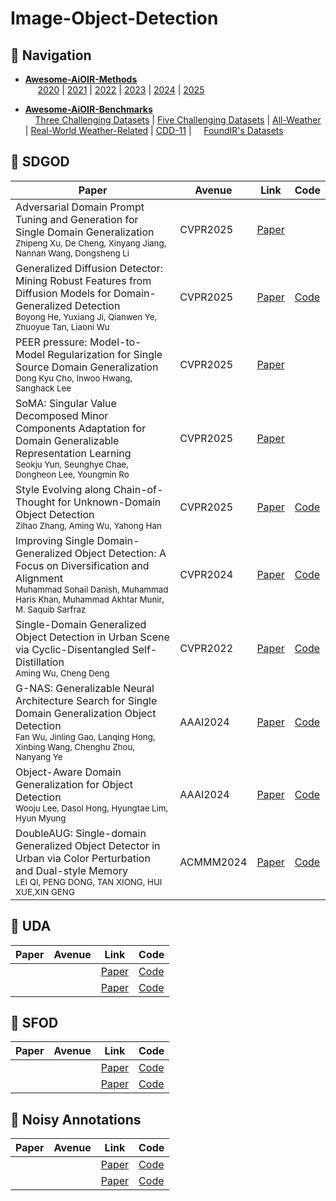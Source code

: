 # Image-Object-Detection
## 🧭 Navigation

- **[Awesome-AiOIR-Methods](#all-in-one-image-restoration-paper-list)**
  <br>&nbsp;&nbsp;&nbsp;&nbsp; [2020](#2020) | [2021](#2021) | [2022](#2022) | [2023](#2023) | [2024](#2024) | [2025](#2025)

- **[Awesome-AiOIR-Benchmarks](#all-in-one-image-restoration-performance-comparison)**
  <br>&nbsp;&nbsp;&nbsp;&nbsp;[Three Challenging Datasets](#performance-comparisons-of-aioir-models-on-three-challenging-datasets) | [Five Challenging Datasets](#performance-comparisons-of-aioir-models-on-five-challenging-datasets) | [All-Weather](#performance-comparisons-of-aioir-models-on-all-weather-datasets) | [Real-World Weather-Related](#performance-comparisons-of-aioir-models-on-real-world-weather-related-datasets) | [CDD-11](#performance-comparisons-of-aioir-models-on-cdd-11-datasets) | &nbsp;&nbsp;&nbsp;&nbsp;[FoundIR's Datasets](#performance-comparisons-of-aioir-models-on-foundirs-real-world-datasets)


## 📖 SDGOD
| Paper | Avenue | Link | Code |
|-------|--------|------|------|
| Adversarial Domain Prompt Tuning and Generation for Single Domain  Generalization <br><sub>Zhipeng Xu, De Cheng, Xinyang Jiang, Nannan Wang, Dongsheng Li</sub> | CVPR2025 | [Paper](https://openaccess.thecvf.com/content/CVPR2025/papers/Xu_Adversarial_Domain_Prompt_Tuning_and_Generation_for_Single_Domain_Generalization_CVPR_2025_paper.pdf) ||
| Generalized Diffusion Detector: Mining Robust Features from Diffusion Models  for Domain-Generalized Detection <br><sub>Boyong He, Yuxiang Ji, Qianwen Ye, Zhuoyue Tan, Liaoni Wu</sub> | CVPR2025 | [Paper](https://openaccess.thecvf.com/content/CVPR2025/html/He_Generalized_Diffusion_Detector_Mining_Robust_Features_from_Diffusion_Models_for_CVPR_2025_paper.html)| [Code](https://github.com/heboyong/Generalized-Diffusion-Detector) |
| PEER pressure: Model-to-Model Regularization for Single Source Domain Generalization <br><sub>Dong Kyu Cho, Inwoo Hwang, Sanghack Lee</sub> | CVPR2025 | [Paper](https://openaccess.thecvf.com/content/CVPR2025/html/Cho_PEER_Pressure_Model-to-Model_Regularization_for_Single_Source_Domain_Generalization_CVPR_2025_paper.html)| |
|  SoMA: Singular Value Decomposed Minor Components Adaptation  for Domain Generalizable Representation Learning<br><sub>Seokju Yun, Seunghye Chae, Dongheon Lee, Youngmin Ro</sub> | CVPR2025 | [Paper](https://openaccess.thecvf.com/content/CVPR2025/html/Yun_SoMA_Singular_Value_Decomposed_Minor_Components_Adaptation_for_Domain_Generalizable_CVPR_2025_paper.html)| |
|  Style Evolving along Chain-of-Thought for Unknown-Domain Object Detection<br><sub>Zihao Zhang, Aming Wu, Yahong Han</sub> | CVPR2025 | [Paper](https://openaccess.thecvf.com/content/CVPR2025/html/Zhang_Style_Evolving_along_Chain-of-Thought_for_Unknown-Domain_Object_Detection_CVPR_2025_paper.html)| [Code](https://github.com/ZZ2490/SE-COT) |
|  Improving Single Domain-Generalized Object Detection: A Focus on  Diversification and Alignment<br><sub>Muhammad Sohail Danish, Muhammad Haris Khan, Muhammad Akhtar Munir, M. Saquib Sarfraz</sub> | CVPR2024 | [Paper](https://openaccess.thecvf.com/content/CVPR2024/html/Danish_Improving_Single_Domain-Generalized_Object_Detection_A_Focus_on_Diversification_and_CVPR_2024_paper.html)| [Code](https://github.com/msohaildanish/DivAlign) |
|  Single-Domain Generalized Object Detection in Urban Scene  via Cyclic-Disentangled Self-Distillation<br><sub>Aming Wu, Cheng Deng</sub> | CVPR2022 | [Paper](https://openaccess.thecvf.com/content/CVPR2022/html/Wu_Single-Domain_Generalized_Object_Detection_in_Urban_Scene_via_Cyclic-Disentangled_Self-Distillation_CVPR_2022_paper.html)| [Code](https://github.com/AmingWu/Single-DGOD) |
|  G-NAS: Generalizable Neural Architecture Search for Single Domain Generalization Object Detection<br><sub>Fan Wu, Jinling Gao, Lanqing Hong, Xinbing Wang, Chenghu Zhou, Nanyang Ye</sub> | AAAI2024 | [Paper](https://ojs.aaai.org/index.php/AAAI/article/view/28410)| [Code](https://github.com/wufan-cse/G-NAS) |
|  Object-Aware Domain Generalization for Object Detection<br><sub>Wooju Lee, Dasol Hong, Hyungtae Lim, Hyun Myung</sub> |AAAI2024  | [Paper](http://ojs.aaai.org/index.php/AAAI/article/view/28076)| [Code](https://github.com/WoojuLee24/OA-DG) |
|  DoubleAUG: Single-domain Generalized Object Detector in Urban via Color Perturbation and Dual-style Memory<br><sub>LEI QI, PENG DONG, TAN XIONG, HUI XUE,XIN GENG</sub> | ACMMM2024 | [Paper](https://dl.acm.org/doi/abs/10.1145/3634683)| [Code]() |
## 📖 UDA
| Paper | Avenue | Link | Code |
|-------|--------|------|------|
|  <br><sub></sub> |  | [Paper]()| [Code]() |
|  <br><sub></sub> |  | [Paper]()| [Code]() |
## 📖 SFOD
| Paper | Avenue | Link | Code |
|-------|--------|------|------|
|  <br><sub></sub> |  | [Paper]()| [Code]() |
|  <br><sub></sub> |  | [Paper]()| [Code]() |
## 📖 Noisy Annotations
| Paper | Avenue | Link | Code |
|-------|--------|------|------|
|  <br><sub></sub> |  | [Paper]()| [Code]() |
|  <br><sub></sub> |  | [Paper]()| [Code]() |
